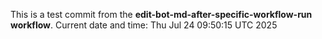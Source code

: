 This is a test commit from the **edit-bot-md-after-specific-workflow-run workflow**.
Current date and time: Thu Jul 24 09:50:15 UTC 2025
